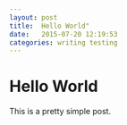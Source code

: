 ```yaml
---
layout: post
title:  Hello World"
date:   2015-07-20 12:19:53
categories: writing testing
---
```


# Hello World

This is a pretty simple post.